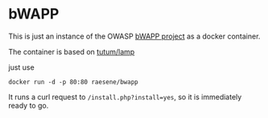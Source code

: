 # bWAPP

This is just an instance of the OWASP [bWAPP project](http://www.itsecgames.com/) as a docker container.

The container is based on [tutum/lamp](https://hub.docker.com/r/tutum/lamp/)

just use 

```
docker run -d -p 80:80 raesene/bwapp
```

It runs a curl request to `/install.php?install=yes`, so it is immediately ready to go.
